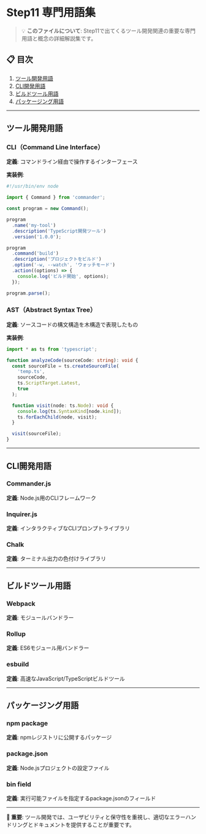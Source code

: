 # Step11 専門用語集

> 💡 **このファイルについて**: Step11で出てくるツール開発関連の重要な専門用語と概念の詳細解説集です。

## 📋 目次
1. [ツール開発用語](#ツール開発用語)
2. [CLI開発用語](#cli開発用語)
3. [ビルドツール用語](#ビルドツール用語)
4. [パッケージング用語](#パッケージング用語)

---

## ツール開発用語

### CLI（Command Line Interface）
**定義**: コマンドライン経由で操作するインターフェース

**実装例**:
```typescript
#!/usr/bin/env node

import { Command } from 'commander';

const program = new Command();

program
  .name('my-tool')
  .description('TypeScript開発ツール')
  .version('1.0.0');

program
  .command('build')
  .description('プロジェクトをビルド')
  .option('-w, --watch', 'ウォッチモード')
  .action((options) => {
    console.log('ビルド開始', options);
  });

program.parse();
```

### AST（Abstract Syntax Tree）
**定義**: ソースコードの構文構造を木構造で表現したもの

**実装例**:
```typescript
import * as ts from 'typescript';

function analyzeCode(sourceCode: string): void {
  const sourceFile = ts.createSourceFile(
    'temp.ts',
    sourceCode,
    ts.ScriptTarget.Latest,
    true
  );

  function visit(node: ts.Node): void {
    console.log(ts.SyntaxKind[node.kind]);
    ts.forEachChild(node, visit);
  }

  visit(sourceFile);
}
```

---

## CLI開発用語

### Commander.js
**定義**: Node.js用のCLIフレームワーク

### Inquirer.js
**定義**: インタラクティブなCLIプロンプトライブラリ

### Chalk
**定義**: ターミナル出力の色付けライブラリ

---

## ビルドツール用語

### Webpack
**定義**: モジュールバンドラー

### Rollup
**定義**: ES6モジュール用バンドラー

### esbuild
**定義**: 高速なJavaScript/TypeScriptビルドツール

---

## パッケージング用語

### npm package
**定義**: npmレジストリに公開するパッケージ

### package.json
**定義**: Node.jsプロジェクトの設定ファイル

### bin field
**定義**: 実行可能ファイルを指定するpackage.jsonのフィールド

---

**📌 重要**: ツール開発では、ユーザビリティと保守性を重視し、適切なエラーハンドリングとドキュメントを提供することが重要です。